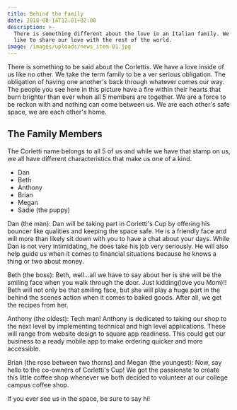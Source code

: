```yaml
---
title: Behind the Family
date: 2018-08-14T12:01+02:00
description: >-
  There is something different about the love in an Italian family. We would
  like to share our love with the rest of the world.
image: /images/uploads/news_item-01.jpg
---
```


There is something to be said about the Corlettis. We have a love inside of us like
no other. We take the term family to be a ver serious obligation. The obligation
of having one another's back through whatever comes our way. The people you see
here in this picture have a fire within their hearts that burn brighter than
ever when all 5 members are together. We are a force to be reckon with and
nothing can come between us. We are each other's safe space, we are each other's
home.

## The Family Members

The Corletti name belongs to all 5 of us and while we have that stamp on us, we
all have different characteristics that make us one of a kind.

- Dan
- Beth
- Anthony
- Brian
- Megan
- Sadie (the puppy)

Dan (the man): Dan will be taking part in Corletti's Cup by offering his bouncer
like qualities and keeping the space safe. He is a friendly face and will more
than likely sit down with you to have a chat about your days. While Dan is not
very intimidating, he does take his job very seriously. He will also help guide
us when it comes to financial situations because he knows a thing or two about
money.

Beth (the boss): Beth, well...all we have to say about her is she will be the smiling
face when you walk through the door. Just kidding(love you Mom)!! Beth will not
only be that smiling face, but she will play a huge part in the behind the scenes
action when it comes to baked goods. After all, we get the recipes from her.

Anthony (the oldest): Tech man! Anthony is dedicated to taking our shop to the
next level by implementing technical and high level applications. These will range
from website design to square app readiness. This could get our business to a
ready mobile app to make ordering quicker and more accessible.

Brian (the rose between two thorns) and Megan (the youngest): Now, say hello
to the co-owners of Corletti's Cup! We got the passionate to create this little
coffee shop whenever we both decided to volunteer at our college campus coffee
shop.


If you ever see us in the space, be sure to say hi!

